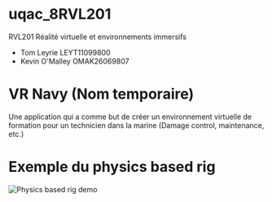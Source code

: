 # uqac_8RVL201

RVL201 Réalité virtuelle et environnements immersifs

* Tom Leyrie LEYT11099800
* Kevin O'Malley OMAK26069807


# VR Navy (Nom temporaire)

Une application qui a comme but de créer un environnement virtuelle de formation pour un technicien dans la marine (Damage control, maintenance, etc.)



# Exemple du physics based rig

![Physics based rig demo](./GIF/demo.gif)
